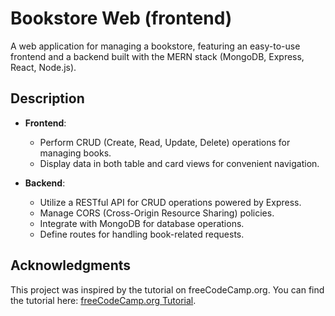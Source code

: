 # Bookstore Web (frontend)

A web application for managing a bookstore, featuring an easy-to-use frontend and a backend built with the MERN stack (MongoDB, Express, React, Node.js).

## Description

- **Frontend**:
  - Perform CRUD (Create, Read, Update, Delete) operations for managing books.
  - Display data in both table and card views for convenient navigation.

- **Backend**:
  - Utilize a RESTful API for CRUD operations powered by Express.
  - Manage CORS (Cross-Origin Resource Sharing) policies.
  - Integrate with MongoDB for database operations.
  - Define routes for handling book-related requests.

## Acknowledgments

This project was inspired by the tutorial on freeCodeCamp.org. You can find the tutorial here: [freeCodeCamp.org Tutorial](https://youtu.be/-42K44A1oMA?si=uOkzBp23tQgF-ohk).
